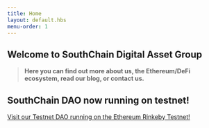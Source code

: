 ```yaml
---
title: Home
layout: default.hbs
menu-order: 1
---
```


## Welcome to SouthChain Digital Asset Group

> **Here you can find out more about us, the Ethereum/DeFi ecosystem, read our blog, or contact us.** 

## SouthChain DAO now running on testnet!
[Visit our Testnet DAO running on the Ethereum Rinkeby Testnet!](https://rinkeby.aragon.org/#/southchain/organization/)
